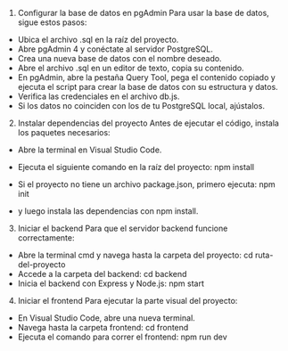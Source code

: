
1. Configurar la base de datos en pgAdmin
Para usar la base de datos, sigue estos pasos:
- Ubica el archivo .sql en la raíz del proyecto.
- Abre pgAdmin 4 y conéctate al servidor PostgreSQL.
- Crea una nueva base de datos con el nombre deseado.
- Abre el archivo .sql en un editor de texto, copia su contenido.
- En pgAdmin, abre la pestaña Query Tool, pega el contenido copiado y ejecuta el script para crear la base de datos con su estructura y datos.
- Verifica las credenciales en el archivo db.js.
- Si los datos no coinciden con los de tu PostgreSQL local, ajústalos.

2. Instalar dependencias del proyecto
Antes de ejecutar el código, instala los paquetes necesarios:
- Abre la terminal en Visual Studio Code.
- Ejecuta el siguiente comando en la raíz del proyecto:
npm install


- Si el proyecto no tiene un archivo package.json, primero ejecuta:
npm init


- y luego instala las dependencias con npm install.

3. Iniciar el backend
Para que el servidor backend funcione correctamente:
- Abre la terminal cmd y navega hasta la carpeta del proyecto:
cd ruta-del-proyecto
- Accede a la carpeta del backend:
cd backend
- Inicia el backend con Express y Node.js:
npm start



4. Iniciar el frontend
Para ejecutar la parte visual del proyecto:
- En Visual Studio Code, abre una nueva terminal.
- Navega hasta la carpeta frontend:
cd frontend
- Ejecuta el comando para correr el frontend:
npm run dev




